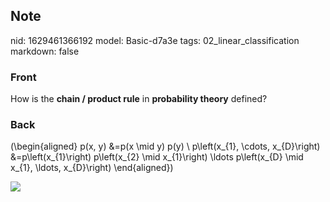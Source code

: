 ## Note
nid: 1629461366192
model: Basic-d7a3e
tags: 02_linear_classification
markdown: false

### Front
How is the <b>chain / product rule</b> in <b>probability theory</b> defined?

### Back
\(\begin{aligned} p(x, y) &=p(x \mid y) p(y) \\ p\left(x_{1},
\cdots, x_{D}\right) &=p\left(x_{1}\right) p\left(x_{2} \mid
x_{1}\right) \ldots p\left(x_{D} \mid x_{1}, \ldots, x_{D}\right)
\end{aligned}\)
<div><img src=
paste-78a885aa7419fa81a808101ecd3d522d8cc921a1.jpg></div>
